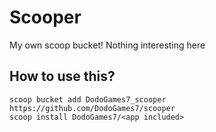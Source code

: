 # Scooper
My own scoop bucket! Nothing interesting here

## How to use this?

```pwsh
scoop bucket add DodoGames7_scooper https://github.com/DodoGames7/scooper
scoop install DodoGames7/<app included>
```
